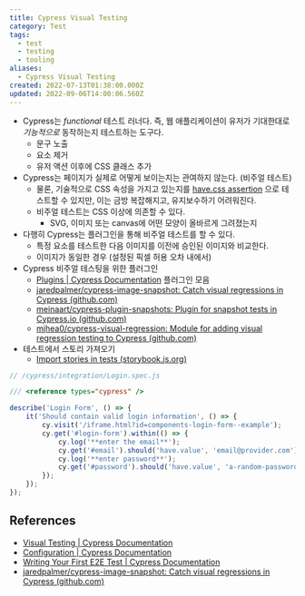 ```yaml
---
title: Cypress Visual Testing
category: Test
tags:
  - test
  - testing
  - tooling
aliases:
  - Cypress Visual Testing
created: 2022-07-13T01:38:00.000Z
updated: 2022-09-06T14:00:06.560Z
---
```


<Metadata />

- Cypress는 _functional_ 테스트 러너다. 즉, 웹 애플리케이션이 유저가 기대한대로 _기능적으로_ 동작하는지 테스트하는 도구다.
  - 문구 노출
  - 요소 제거
  - 유저 액션 이후에 CSS 클래스 추가
- Cypress는 페이지가 실제로 어떻게 보이는지는 관여하지 않는다. (비주얼 테스트)
  - 물론, 기술적으로 CSS 속성을 가지고 있는지를 [have.css assertion](https://docs.cypress.io/guides/references/assertions#CSS) 으로 테스트할 수 있지만, 이는 금방 복잡해지고, 유지보수하기 어려워진다.
  - 비주얼 테스트는 CSS 이상에 의존할 수 있다.
    - SVG, 이미지 또는 canvas에 어떤 모양이 올바르게 그려졌는지
- 다행히 Cypress는 플러그인을 통해 비주얼 테스트를 할 수 있다.
  - 특정 요소를 테스트한 다음 이미지를 이전에 승인된 이미지와 비교한다.
  - 이미지가 동일한 경우 (설정된 픽셀 허용 오차 내에서)
- Cypress 비주얼 테스팅을 위한 플러그인
  - [Plugins | Cypress Documentation](https://docs.cypress.io/plugins/directory#visual-testing) 플러그인 모음
  - [jaredpalmer/cypress-image-snapshot: Catch visual regressions in Cypress (github.com)](https://github.com/jaredpalmer/cypress-image-snapshot)
  - [meinaart/cypress-plugin-snapshots: Plugin for snapshot tests in Cypress.io (github.com)](https://github.com/meinaart/cypress-plugin-snapshots)
  - [mjhea0/cypress-visual-regression: Module for adding visual regression testing to Cypress (github.com)](https://github.com/mjhea0/cypress-visual-regression)
- 테스트에서 스토리 가져오기
  - [Import stories in tests (storybook.js.org)](https://storybook.js.org/docs/react/writing-tests/importing-stories-in-tests#example-with-cypress)

```js
// /cypress/integration/Login.spec.js

/// <reference types="cypress" />

describe('Login Form', () => {
	it('Should contain valid login information', () => {
		cy.visit('/iframe.html?id=components-login-form--example');
		cy.get('#login-form').within(() => {
			cy.log('**enter the email**');
			cy.get('#email').should('have.value', 'email@provider.com');
			cy.log('**enter password**');
			cy.get('#password').should('have.value', 'a-random-password');
		});
	});
});
```

## References

- [Visual Testing | Cypress Documentation](https://docs.cypress.io/guides/tooling/visual-testing#What-you-ll-learn)
- [Configuration | Cypress Documentation](https://docs.cypress.io/guides/references/configuration)
- [Writing Your First E2E Test | Cypress Documentation](https://docs.cypress.io/guides/end-to-end-testing/writing-your-first-end-to-end-test)
- [jaredpalmer/cypress-image-snapshot: Catch visual regressions in Cypress (github.com)](https://github.com/jaredpalmer/cypress-image-snapshot)
